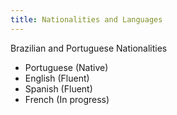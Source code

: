 ```yaml
---
title: Nationalities and Languages
---
```


Brazilian and Portuguese Nationalities

- Portuguese (Native)
- English (Fluent)
- Spanish (Fluent)
- French (In progress)
